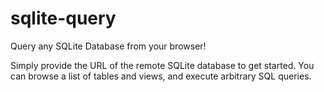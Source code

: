 # sqlite-query

Query any SQLite Database from your browser!

Simply provide the URL of the remote SQLite database to get started. You can browse a list of tables and views, and execute arbitrary SQL queries.
